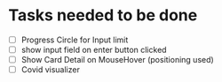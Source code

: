 # Tasks needed to be done

 - [ ] Progress Circle for Input limit
 - [ ] show input field on enter button clicked 
 - [ ] Show Card Detail on MouseHover (positioning used)
 - [ ] Covid visualizer